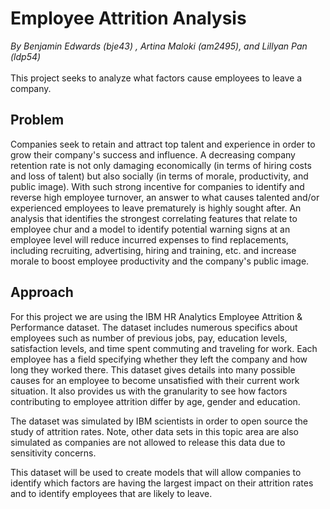 # Employee Attrition Analysis
*By Benjamin Edwards (bje43) , Artina Maloki (am2495), and  Lillyan Pan (ldp54)*
<br>
<br>
This project seeks to analyze what factors cause employees to leave a company. 

## Problem
Companies seek to retain and attract top talent and experience in order to grow their company's success and influence. A decreasing company retention rate is not only damaging economically (in terms of hiring costs and loss of talent) but also socially (in terms of morale, productivity, and public image). With such strong incentive for companies to identify and reverse high employee turnover, an answer to what causes talented and/or experienced employees to leave prematurely is highly sought after. An analysis that identifies the strongest correlating features that relate to employee chur and a model to identify potential warning signs at an employee level will reduce incurred expenses to find replacements, including recruiting, advertising, hiring and training, etc. and increase morale to boost employee productivity and the company's public image.

## Approach
For this project we are using the IBM HR Analytics Employee Attrition & Performance dataset. The dataset includes numerous specifics about employees such as number of previous jobs, pay, education levels, satisfaction levels, and time spent commuting and traveling for work.  Each employee has a field specifying whether they left the company and how long they worked there. This dataset gives details into many possible causes for an employee to become unsatisfied with their current work situation. It also provides us with the granularity to see how factors contributing to employee attrition differ by age, gender and education.

The dataset was simulated by IBM scientists in order to open source the study of attrition rates. Note, other data sets in this topic area are also simulated as companies are not allowed to release this data due to sensitivity concerns.

This dataset will be used to create models that will allow companies to identify which factors are having the largest impact on their attrition rates and to identify employees that are likely to leave.

